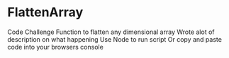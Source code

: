 # FlattenArray
Code Challenge
Function to flatten any dimensional array
Wrote alot of description on what happening 
Use Node to run script
Or copy and paste code into your browsers console
